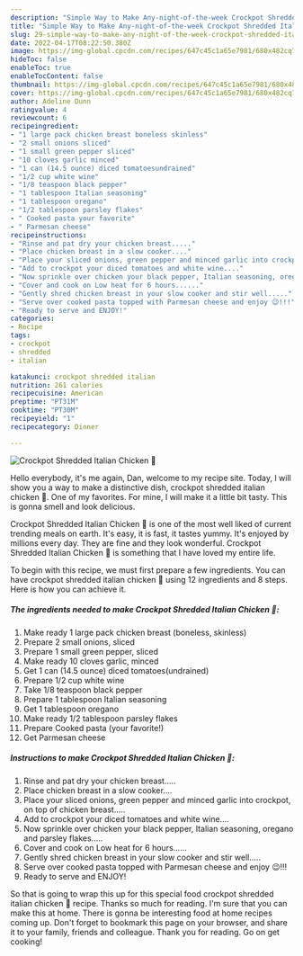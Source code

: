 ```yaml
---
description: "Simple Way to Make Any-night-of-the-week Crockpot Shredded Italian Chicken 🐔"
title: "Simple Way to Make Any-night-of-the-week Crockpot Shredded Italian Chicken 🐔"
slug: 29-simple-way-to-make-any-night-of-the-week-crockpot-shredded-italian-chicken
date: 2022-04-17T08:22:50.380Z
image: https://img-global.cpcdn.com/recipes/647c45c1a65e7981/680x482cq70/crockpot-shredded-italian-chicken-recipe-main-photo.jpg
hideToc: false
enableToc: true
enableTocContent: false
thumbnail: https://img-global.cpcdn.com/recipes/647c45c1a65e7981/680x482cq70/crockpot-shredded-italian-chicken-recipe-main-photo.jpg
cover: https://img-global.cpcdn.com/recipes/647c45c1a65e7981/680x482cq70/crockpot-shredded-italian-chicken-recipe-main-photo.jpg
author: Adeline Dunn
ratingvalue: 4
reviewcount: 6
recipeingredient:
- "1 large pack chicken breast boneless skinless"
- "2 small onions sliced"
- "1 small green pepper sliced"
- "10 cloves garlic minced"
- "1 can (14.5 ounce) diced tomatoesundrained"
- "1/2 cup white wine"
- "1/8 teaspoon black pepper"
- "1 tablespoon Italian seasoning"
- "1 tablespoon oregano"
- "1/2 tablespoon parsley flakes"
- " Cooked pasta your favorite"
- " Parmesan cheese"
recipeinstructions:
- "Rinse and pat dry your chicken breast....."
- "Place chicken breast in a slow cooker...."
- "Place your sliced onions, green pepper and minced garlic into crockpot, on top of chicken breast....."
- "Add to crockpot your diced tomatoes and white wine...."
- "Now sprinkle over chicken your black pepper, Italian seasoning, oregano and parsley flakes....."
- "Cover and cook on Low heat for 6 hours......"
- "Gently shred chicken breast in your slow cooker and stir well....."
- "Serve over cooked pasta topped with Parmesan cheese and enjoy 😉!!!"
- "Ready to serve and ENJOY!"
categories:
- Recipe
tags:
- crockpot
- shredded
- italian

katakunci: crockpot shredded italian 
nutrition: 261 calories
recipecuisine: American
preptime: "PT31M"
cooktime: "PT30M"
recipeyield: "1"
recipecategory: Dinner

---
```



![Crockpot Shredded Italian Chicken 🐔](https://img-global.cpcdn.com/recipes/647c45c1a65e7981/680x482cq70/crockpot-shredded-italian-chicken-recipe-main-photo.jpg)

Hello everybody, it's me again, Dan, welcome to my recipe site. Today, I will show you a way to make a distinctive dish, crockpot shredded italian chicken 🐔. One of my favorites. For mine, I will make it a little bit tasty. This is gonna smell and look delicious.



Crockpot Shredded Italian Chicken 🐔 is one of the most well liked of current trending meals on earth. It's easy, it is fast, it tastes yummy. It's enjoyed by millions every day. They are fine and they look wonderful. Crockpot Shredded Italian Chicken 🐔 is something that I have loved my entire life.


To begin with this recipe, we must first prepare a few ingredients. You can have crockpot shredded italian chicken 🐔 using 12 ingredients and 8 steps. Here is how you can achieve it.

<!--inarticleads1-->

##### The ingredients needed to make Crockpot Shredded Italian Chicken 🐔:

1. Make ready 1 large pack chicken breast (boneless, skinless)
1. Prepare 2 small onions, sliced
1. Prepare 1 small green pepper, sliced
1. Make ready 10 cloves garlic, minced
1. Get 1 can (14.5 ounce) diced tomatoes(undrained)
1. Prepare 1/2 cup white wine
1. Take 1/8 teaspoon black pepper
1. Prepare 1 tablespoon Italian seasoning
1. Get 1 tablespoon oregano
1. Make ready 1/2 tablespoon parsley flakes
1. Prepare  Cooked pasta (your favorite!)
1. Get  Parmesan cheese




<!--inarticleads2-->

##### Instructions to make Crockpot Shredded Italian Chicken 🐔:

1. Rinse and pat dry your chicken breast.....
1. Place chicken breast in a slow cooker....
1. Place your sliced onions, green pepper and minced garlic into crockpot, on top of chicken breast.....
1. Add to crockpot your diced tomatoes and white wine....
1. Now sprinkle over chicken your black pepper, Italian seasoning, oregano and parsley flakes.....
1. Cover and cook on Low heat for 6 hours......
1. Gently shred chicken breast in your slow cooker and stir well.....
1. Serve over cooked pasta topped with Parmesan cheese and enjoy 😉!!!
1. Ready to serve and ENJOY!



So that is going to wrap this up for this special food crockpot shredded italian chicken 🐔 recipe. Thanks so much for reading. I'm sure that you can make this at home. There is gonna be interesting food at home recipes coming up. Don't forget to bookmark this page on your browser, and share it to your family, friends and colleague. Thank you for reading. Go on get cooking!
